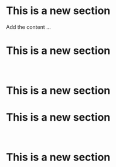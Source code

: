# This is a new section

Add the content ...

# This is a new section

<br>

# This is a new section

# This is a new section

<br>

# This is a new section

<br>

